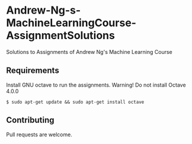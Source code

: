 # Andrew-Ng-s-MachineLearningCourse-AssignmentSolutions
Solutions to Assignments of Andrew Ng's Machine Learning Course

## Requirements

Install GNU octave to run the assignments.
Warning! Do not install Octave 4.0.0
```
$ sudo apt-get update && sudo apt-get install octave
```
## Contributing
Pull requests are welcome.

